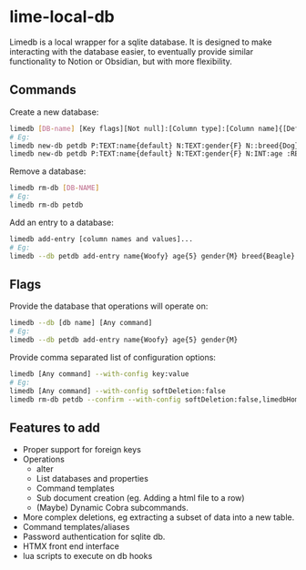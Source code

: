 # lime-local-db

Limedb is a local wrapper for a sqlite database. It is designed to make interacting
with the database easier, to eventually provide similar functionality to Notion or Obsidian,
but with more flexibility.


## Commands


Create a new database:
```sh
limedb [DB-name] [Key flags][Not null]:[Column type]:[Column name]{[Default value]}
# Eg:
limedb new-db petdb P:TEXT:name{default} N:TEXT:gender{F} N::breed{Dog}
limedb new-db petdb P:TEXT:name{default} N:TEXT:gender{F} N:INT:age :REAL:height_cm
```

Remove a database:
```sh
limedb rm-db [DB-NAME]
# Eg:
limedb rm-db petdb
```

Add an entry to a database:
```sh
limedb add-entry [column names and values]...
# Eg:
limedb --db petdb add-entry name{Woofy} age{5} gender{M} breed{Beagle}
```


## Flags

Provide the database that operations will operate on:
```sh
limedb --db [db name] [Any command]
# Eg:
limedb --db petdb add-entry name{Woofy} age{5} gender{M}
```

Provide comma separated list of configuration options:
```sh
limedb [Any command] --with-config key:value
# Eg:
limedb [Any command] --with-config softDeletion:false
limedb rm-db petdb --confirm --with-config softDeletion:false,limedbHome:/etc/limedb/
```

## Features to add
- Proper support for foreign keys
- Operations
    - alter
    - List databases and properties
    - Command templates
    - Sub document creation (eg. Adding a html file to a row)
    - (Maybe) Dynamic Cobra subcommands.
- More complex deletions, eg extracting a subset of data into a new table.
- Command templates/aliases
- Password authentication for sqlite db.
- HTMX front end interface
- lua scripts to execute on db hooks
